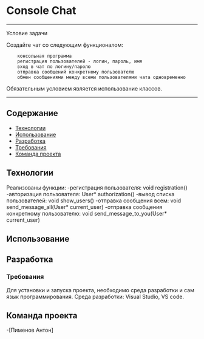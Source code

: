 # Console Chat
***
Условие задачи

Создайте чат со следующим функционалом:

        консольная программа
        регистрация пользователей - логин, пароль, имя
        вход в чат по логину/паролю
        отправка сообщений конкретному пользователю
        обмен сообщениями между всеми пользователями чата одновременно

Обязательным условием является использование классов.

***
## Содержание
- [Технологии](#технологии)
- [Использование](#contributing)
- [Разработка](#разработка)
- [Требования](#требования)
- [Команда проекта](#команда-проекта)


## Технологии
Реализованы функции:
    -регистрация пользователя: void registration()
    -авторизация пользователя:  User* authorization()
    -вывод списка пользователей: void show_users()
    -отправка сообщения всем: void send_message_all(User* current_user)
    -отправка сообщения конкретному пользователю: void send_message_to_you(User* сurrent_user)


## Использование


## Разработка


### Требования
Для установки и запуска проекта, необходимо среда разработки и сам язык программирования.
Среда разработки: Visual Studio, VS code.




## Команда проекта
-[Пименов Антон]
